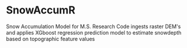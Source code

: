 # SnowAccumR
Snow Accumulation Model for M.S. Research
Code ingests raster DEM's and applies XGboost regression prediction model to estimate snowdepth based on topographic feature values
